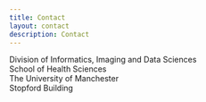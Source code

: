 ```yaml
---
title: Contact
layout: contact
description: Contact
---
```


Division of Informatics, Imaging and Data Sciences  
School of Health Sciences  
The University of Manchester  
Stopford Building  


<!--TODO: LinkedIn, Twitter, RG, Github. -->

